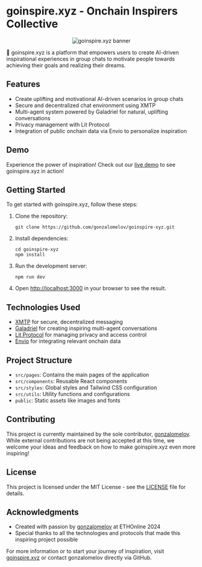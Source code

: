 # goinspire.xyz - Onchain Inspirers Collective

<p align="center">
  <img src="public/assets/images/goinspire-banner.png?raw=true" alt="goinspire.xyz banner">
</p>

🚀 goinspire.xyz is a platform that empowers users to create AI-driven inspirational experiences in group chats to motivate people towards achieving their goals and realizing their dreams.

## Features

- Create uplifting and motivational AI-driven scenarios in group chats
- Secure and decentralized chat environment using XMTP
- Multi-agent system powered by Galadriel for natural, uplifting conversations
- Privacy management with Lit Protocol
- Integration of public onchain data via Envio to personalize inspiration

## Demo

Experience the power of inspiration! Check out our [live demo](https://chatgpt.com/share/a82cd598-4e6a-4511-8ad6-6b888ddce0a2) to see goinspire.xyz in action!

## Getting Started

To get started with goinspire.xyz, follow these steps:

1. Clone the repository:
   ```
   git clone https://github.com/gonzalomelov/goinspire-xyz.git
   ```

2. Install dependencies:
   ```
   cd goinspire-xyz
   npm install
   ```

3. Run the development server:
   ```
   npm run dev
   ```

4. Open [http://localhost:3000](http://localhost:3000) in your browser to see the result.

## Technologies Used

- [XMTP](https://xmtp.org/) for secure, decentralized messaging
- [Galadriel](https://galadriel.com/) for creating inspiring multi-agent conversations
- [Lit Protocol](https://litprotocol.com/) for managing privacy and access control
- [Envio](https://envio.com/) for integrating relevant onchain data

## Project Structure

- `src/pages`: Contains the main pages of the application
- `src/components`: Reusable React components
- `src/styles`: Global styles and Tailwind CSS configuration
- `src/utils`: Utility functions and configurations
- `public`: Static assets like images and fonts

## Contributing

This project is currently maintained by the sole contributor, [gonzalomelov](https://github.com/gonzalomelov). While external contributions are not being accepted at this time, we welcome your ideas and feedback on how to make goinspire.xyz even more inspiring!

## License

This project is licensed under the MIT License - see the [LICENSE](LICENSE) file for details.

## Acknowledgments

- Created with passion by [gonzalomelov](https://github.com/gonzalomelov) at ETHOnline 2024
- Special thanks to all the technologies and protocols that made this inspiring project possible

For more information or to start your journey of inspiration, visit [goinspire.xyz](https://goinspire.xyz) or contact gonzalomelov directly via GitHub.
